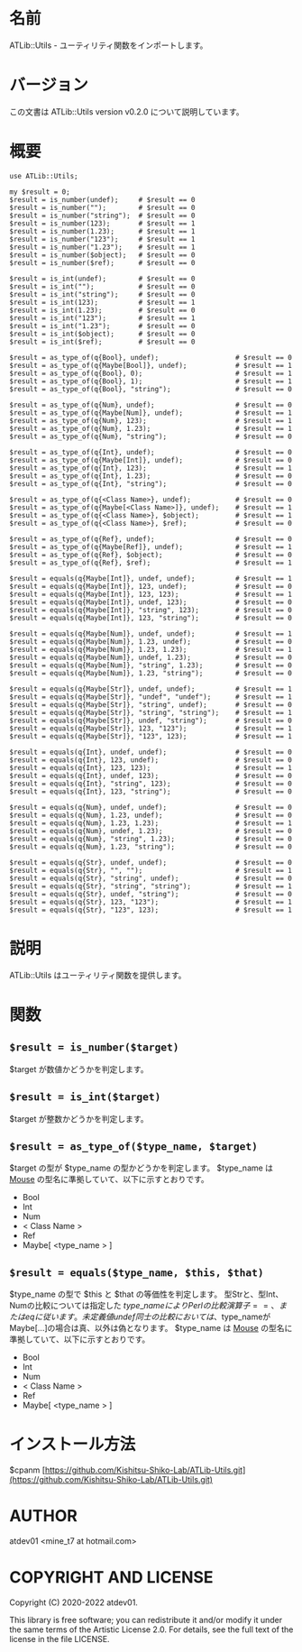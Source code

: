 # 名前

ATLib::Utils - ユーティリティ関数をインポートします。

# バージョン

この文書は ATLib::Utils version v0.2.0 について説明しています。

# 概要

    use ATLib::Utils;

    my $result = 0;
    $result = is_number(undef);     # $result == 0
    $result = is_number("");        # $result == 0
    $result = is_number("string");  # $result == 0
    $result = is_number(123);       # $result == 1
    $result = is_number(1.23);      # $result == 1
    $result = is_number("123");     # $result == 1
    $result = is_number("1.23");    # $result == 1
    $result = is_number($object);   # $result == 0
    $result = is_number($ref);      # $result == 0

    $result = is_int(undef);        # $result == 0
    $result = is_int("");           # $result == 0
    $result = is_int("string");     # $result == 0
    $result = is_int(123);          # $result == 1
    $result = is_int(1.23);         # $result == 0
    $result = is_int("123");        # $result == 1
    $result = is_int("1.23");       # $result == 0
    $result = is_int($object);      # $result == 0
    $result = is_int($ref);         # $result == 0

    $result = as_type_of(q{Bool}, undef);                   # $result == 0
    $result = as_type_of(q{Maybe[Bool]}, undef);            # $result == 1
    $result = as_type_of(q{Bool}, 0);                       # $result == 1
    $result = as_type_of(q{Bool}, 1);                       # $result == 1
    $result = as_type_of(q{Bool}, "string");                # $result == 0

    $result = as_type_of(q{Num}, undef);                    # $result == 0
    $result = as_type_of(q{Maybe[Num]}, undef);             # $result == 1
    $result = as_type_of(q{Num}, 123);                      # $result == 1
    $result = as_type_of(q{Num}, 1.23);                     # $result == 1
    $result = as_type_of(q{Num}, "string");                 # $result == 0

    $result = as_type_of(q{Int}, undef);                    # $result == 0
    $result = as_type_of(q{Maybe[Int]}, undef);             # $result == 0
    $result = as_type_of(q{Int}, 123);                      # $result == 1
    $result = as_type_of(q{Int}, 1.23);                     # $result == 0
    $result = as_type_of(q{Int}, "string");                 # $result == 0

    $result = as_type_of(q{<Class Name>}, undef);           # $result == 0
    $result = as_type_of(q{Maybe[<Class Name>]}, undef);    # $result == 1
    $result = as_type_of(q{<Class Name>}, $object);         # $result == 1
    $result = as_type_of(q{<Class Name>}, $ref);            # $result == 0

    $result = as_type_of(q{Ref}, undef);                    # $result == 0
    $result = as_type_of(q{Maybe[Ref]}, undef);             # $result == 1
    $result = as_type_of(q{Ref}, $object);                  # $result == 0
    $result = as_type_of(q{Ref}, $ref);                     # $result == 1

    $result = equals(q{Maybe[Int]}, undef, undef);          # $result == 1
    $result = equals(q{Maybe[Int]}, 123, undef);            # $result == 0
    $result = equals(q{Maybe[Int]}, 123, 123);              # $result == 1
    $result = equals(q{Maybe[Int]}, undef, 123);            # $result == 0
    $result = equals(q{Maybe[Int]}, "string", 123);         # $result == 0
    $result = equals(q{Maybe[Int]}, 123, "string");         # $result == 0

    $result = equals(q{Maybe[Num]}, undef, undef);          # $result == 1
    $result = equals(q{Maybe[Num]}, 1.23, undef);           # $result == 0
    $result = equals(q{Maybe[Num]}, 1.23, 1.23);            # $result == 1
    $result = equals(q{Maybe[Num]}, undef, 1.23);           # $result == 0
    $result = equals(q{Maybe[Num]}, "string", 1.23);        # $result == 0
    $result = equals(q{Maybe[Num]}, 1.23, "string");        # $result == 0

    $result = equals(q{Maybe[Str]}, undef, undef);          # $result == 1
    $result = equals(q{Maybe[Str]}, "undef", "undef");      # $result == 1
    $result = equals(q{Maybe[Str]}, "string", undef);       # $result == 0
    $result = equals(q{Maybe[Str]}, "string", "string");    # $result == 1
    $result = equals(q{Maybe[Str]}, undef, "string");       # $result == 0
    $result = equals(q{Maybe[Str]}, 123, "123");            # $result == 1
    $result = equals(q{Maybe[Str]}, "123", 123);            # $result == 1

    $result = equals(q{Int}, undef, undef);                 # $result == 0
    $result = equals(q{Int}, 123, undef);                   # $result == 0
    $result = equals(q{Int}, 123, 123);                     # $result == 1
    $result = equals(q{Int}, undef, 123);                   # $result == 0
    $result = equals(q{Int}, "string", 123);                # $result == 0
    $result = equals(q{Int}, 123, "string");                # $result == 0

    $result = equals(q{Num}, undef, undef);                 # $result == 0
    $result = equals(q{Num}, 1.23, undef);                  # $result == 0
    $result = equals(q{Num}, 1.23, 1.23);                   # $result == 1
    $result = equals(q{Num}, undef, 1.23);                  # $result == 0
    $result = equals(q{Num}, "string", 1.23);               # $result == 0
    $result = equals(q{Num}, 1.23, "string");               # $result == 0

    $result = equals(q{Str}, undef, undef);                 # $result == 0
    $result = equals(q{Str}, "", "");                       # $result == 1
    $result = equals(q{Str}, "string", undef);              # $result == 0
    $result = equals(q{Str}, "string", "string");           # $result == 1
    $result = equals(q{Str}, undef, "string");              # $result == 0
    $result = equals(q{Str}, 123, "123");                   # $result == 1
    $result = equals(q{Str}, "123", 123);                   # $result == 1

# 説明

ATLib::Utils はユーティリティ関数を提供します。

# 関数

## `$result = is_number($target)`

$target が数値かどうかを判定します。

## `$result = is_int($target)`

$target が整数かどうかを判定します。

## `$result = as_type_of($type_name, $target)`

$target の型が $type\_name の型かどうかを判定します。
$type\_name は [Mouse](https://metacpan.org/pod/Mouse) の型名に準拠していて、以下に示すとおりです。

- Bool
- Int
- Num
- < Class Name >
- Ref
- Maybe\[ &lt;type\_name > \]

## `$result = equals($type_name, $this, $that)`

$type\_name の型で $this と $that の等価性を判定します。
型Strと、型Int、Numの比較については指定した $type\_name により
Perlの比較演算子==、またはeqに従います。
未定義値 undef 同士の比較においては、$type\_nameがMaybe\[...\]の場合は真、以外は偽となります。
$type\_name は [Mouse](https://metacpan.org/pod/Mouse) の型名に準拠していて、以下に示すとおりです。

- Bool
- Int
- Num
- < Class Name >
- Ref
- Maybe\[ &lt;type\_name > \]

# インストール方法

$cpanm [https://github.com/Kishitsu-Shiko-Lab/ATLib-Utils.git](https://github.com/Kishitsu-Shiko-Lab/ATLib-Utils.git)

# AUTHOR

atdev01 &lt;mine\_t7 at hotmail.com>

# COPYRIGHT AND LICENSE

Copyright (C) 2020-2022 atdev01.

This library is free software; you can redistribute it and/or modify
it under the same terms of the Artistic License 2.0. For details,
see the full text of the license in the file LICENSE.
